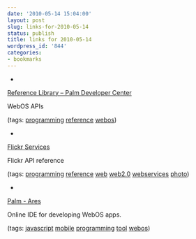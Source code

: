 ```yaml
---
date: '2010-05-14 15:04:00'
layout: post
slug: links-for-2010-05-14
status: publish
title: links for 2010-05-14
wordpress_id: '844'
categories:
- bookmarks
---
```


  *


[Reference Library – Palm Developer Center](http://developer.palm.com/index.php?option=com_content&view=article&id=1654&Itemid=20)


WebOS APIs


(tags: [programming](http://delicious.com/eob/programming) [reference](http://delicious.com/eob/reference) [webos](http://delicious.com/eob/webos))


  *


[Flickr Services](http://www.flickr.com/services/api/)


Flickr API reference


(tags: [programming](http://delicious.com/eob/programming) [reference](http://delicious.com/eob/reference) [web](http://delicious.com/eob/web) [web2.0](http://delicious.com/eob/web2.0) [webservices](http://delicious.com/eob/webservices) [photo](http://delicious.com/eob/photo))


  *


[Palm - Ares](http://ares.palm.com/Ares/index.html)


Online IDE for developing WebOS apps.


(tags: [javascript](http://delicious.com/eob/javascript) [mobile](http://delicious.com/eob/mobile) [programming](http://delicious.com/eob/programming) [tool](http://delicious.com/eob/tool) [webos](http://delicious.com/eob/webos))



